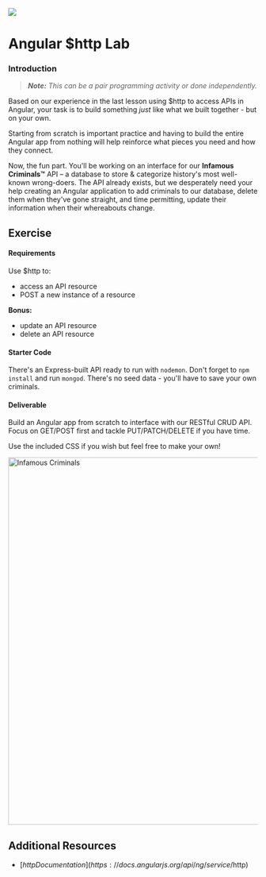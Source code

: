 <!--
Market: SF
-->

![](https://ga-dash.s3.amazonaws.com/production/assets/logo-9f88ae6c9c3871690e33280fcf557f33.png)

# Angular $http Lab

### Introduction

> ***Note:*** *This can be a pair programming activity or done independently.*

Based on our experience in the last lesson using $http to access APIs in Angular, your task is to build something _just_ like what we built together - but on your own.

Starting from scratch is important practice and having to build the entire Angular app from nothing will help reinforce what pieces you need and how they connect.

Now, the fun part. You'll be working on an interface for our **Infamous Criminals™** API – a database to store & categorize history's most well-known wrong-doers. The API already exists, but we desperately need your help creating an Angular application to add criminals to our database, delete them when they've gone straight, and time permitting, update their information when their whereabouts change.


## Exercise

#### Requirements

Use $http to:

- access an API resource
- POST a new instance of a resource

**Bonus:**
- update an API resource
- delete an API resource

#### Starter Code

There's an Express-built API ready to run with `nodemon`. Don't forget to `npm install` and run `mongod`. There's no seed data - you'll have to save your own criminals.

#### Deliverable

Build an Angular app from scratch to interface with our RESTful CRUD API. Focus on GET/POST first and tackle PUT/PATCH/DELETE if you have time.

Use the included CSS if you wish but feel free to make your own!

<img width="740" alt="Infamous Criminals" src="https://cloud.githubusercontent.com/assets/25366/9455944/e202ed9e-4a85-11e5-8752-2cf61f242867.png">

## Additional Resources

- [$http Documentation](https://docs.angularjs.org/api/ng/service/$http)
